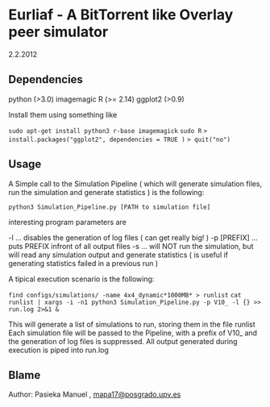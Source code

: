 Eurliaf - A BitTorrent like Overlay peer simulator
==================================================
2.2.2012

Dependencies
------------

python (>3.0)
imagemagic
R (>= 2.14)
ggplot2 (>0.9)

Install them using something like

`sudo apt-get install python3 r-base imagemagick`
`sudo R`
`> install.packages("ggplot2", dependencies = TRUE )`
`> quit("no")`

Usage
-----

A Simple call to the Simulation Pipeline ( which will generate simulation files, run the simulation and generate
statistics ) is the following:

`python3 Simulation_Pipeline.py [PATH to simulation file]`

interesting program parameters are

-l ... disables the generation of log files ( can get really big! )
-p [PREFIX] ... puts PREFIX infront of all output files
-s ... will NOT run the simulation, but will read any simulation output and generate statistics ( is useful if generating
statistics failed in a previous run )

A tipical execution scenario is the following: 

`find configs/simulations/ -name 4x4_dynamic*1000MB* > runlist`
`cat runlist | xargs -i -n1 python3 Simulation_Pipeline.py -p V10_ -l {} >> run.log 2>&1 &`

This will generate a list of simulations to run, storing them in the file runlist
Each simulation file will be passed to the Pipeline, with a prefix of V10_ and the generation of log files is suppressed.
All output generated during execution is piped into run.log

Blame
-----

Author: Pasieka Manuel , mapa17@posgrado.upv.es
